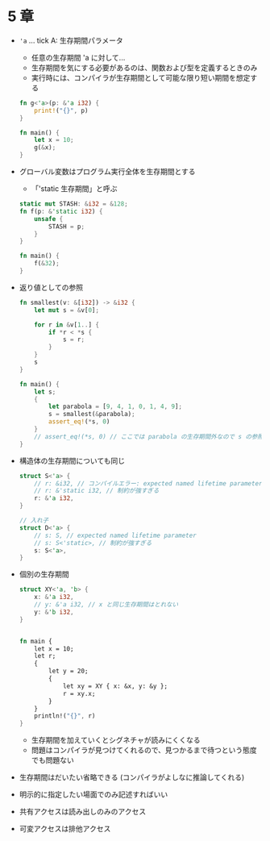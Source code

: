 # 5 章

- `'a` ... tick A: 生存期間パラメータ
  - 任意の生存期間 'a に対して...
  - 生存期間を気にする必要があるのは、関数および型を定義するときのみ
  - 実行時には、コンパイラが生存期間として可能な限り短い期間を想定する

  ```rust
  fn g<'a>(p: &'a i32) {
      print!("{}", p)
  }

  fn main() {
      let x = 10;
      g(&x);
  }
  ```
- グローバル変数はプログラム実行全体を生存期間とする
  - 「'static 生存期間」と呼ぶ

  ```rust
  static mut STASH: &i32 = &128;
  fn f(p: &'static i32) {
      unsafe {
          STASH = p;
      }
  }

  fn main() {
      f(&32);
  }
  ```
- 返り値としての参照

  ```rust
  fn smallest(v: &[i32]) -> &i32 {
      let mut s = &v[0];

      for r in &v[1..] {
          if *r < *s {
              s = r;
          }
      }
      s
  }

  fn main() {
      let s;
      {
          let parabola = [9, 4, 1, 0, 1, 4, 9];
          s = smallest(&parabola);
          assert_eq!(*s, 0)
      }
      // assert_eq!(*s, 0) // ここでは parabola の生存期間外なので s の参照先が死んでいる
  }
  ```
- 構造体の生存期間についても同じ

  ```rust
  struct S<'a> {
      // r: &i32, // コンパイルエラー: expected named lifetime parameter
      // r: &'static i32, // 制約が強すぎる
      r: &'a i32,
  }

  // 入れ子
  struct D<'a> {
      // s: S, // expected named lifetime parameter
      // s: S<'static>, // 制約が強すぎる
      s: S<'a>,
  }
  ```

- 個別の生存期間

  ```rust
  struct XY<'a, 'b> {
      x: &'a i32,
      // y: &'a i32, // x と同じ生存期間はとれない
      y: &'b i32,
  }


  fn main {
      let x = 10;
      let r;
      {
          let y = 20;
          {
              let xy = XY { x: &x, y: &y };
              r = xy.x;
          }
      }
      println!("{}", r)
  }
  ```
  
  - 生存期間を加えていくとシグネチャが読みにくくなる
  - 問題はコンパイラが見つけてくれるので、見つかるまで待つという態度でも問題ない

- 生存期間はだいたい省略できる (コンパイラがよしなに推論してくれる)
- 明示的に指定したい場面でのみ記述すればいい
- 共有アクセスは読み出しのみのアクセス
- 可変アクセスは排他アクセス